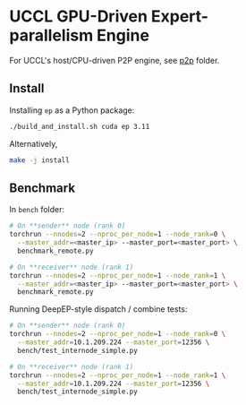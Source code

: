 # UCCL GPU-Driven Expert-parallelism Engine

For UCCL's host/CPU-driven P2P engine, see [p2p](../p2p/) folder.

## Install

Installing `ep` as a Python package:
```bash
./build_and_install.sh cuda ep 3.11
```
Alternatively, 
```bash
make -j install
```

## Benchmark
In `bench` folder:

```bash
# On **sender** node (rank 0)
torchrun --nnodes=2 --nproc_per_node=1 --node_rank=0 \
  --master_addr=<master_ip> --master_port=<master_port> \
  benchmark_remote.py

# On **receiver** node (rank 1)
torchrun --nnodes=2 --nproc_per_node=1 --node_rank=1 \
  --master_addr=<master_ip> --master_port=<master_port> \
  benchmark_remote.py
```

Running DeepEP-style dispatch / combine tests:
```bash
# On **sender** node (rank 0)
torchrun --nnodes=2 --nproc_per_node=1 --node_rank=0 \
  --master_addr=10.1.209.224 --master_port=12356 \
  bench/test_internode_simple.py

# On **receiver** node (rank 1)
torchrun --nnodes=2 --nproc_per_node=1 --node_rank=1 \
  --master_addr=10.1.209.224 --master_port=12356 \
  bench/test_internode_simple.py
```
